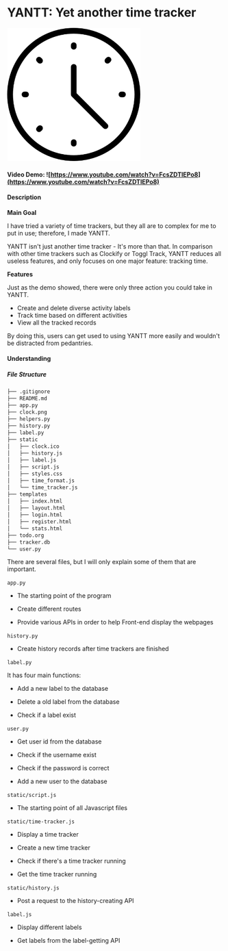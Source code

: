 # YANTT: Yet another time tracker

<img src="./clock.png" title="" alt="" width="311">

#### Video Demo: ![https://www.youtube.com/watch?v=FcsZDTlEPo8](https://www.youtube.com/watch?v=FcsZDTlEPo8)

#### Description

**Main Goal**

I have tried a variety of time trackers, but they all are to complex for me to put in use; therefore, I made YANTT.

YANTT isn't just another time tracker - It's more than that. 
In comparison with other time trackers such as Clockify or Toggl Track, YANTT reduces all useless features, and only focuses on one major feature: tracking time.

**Features**

Just as the demo showed, there were only three action you could take in YANTT.

- Create and delete diverse activity labels
- Track time based on different activities
- View all the tracked records

By doing this, users can get used to using YANTT more easily and wouldn't be distracted from pedantries.

#### Understanding

##### File Structure

```
├── .gitignore
├── README.md
├── app.py
├── clock.png
├── helpers.py
├── history.py
├── label.py
├── static
│   ├── clock.ico
│   ├── history.js
│   ├── label.js
│   ├── script.js
│   ├── styles.css
│   ├── time_format.js
│   └── time_tracker.js
├── templates
│   ├── index.html
│   ├── layout.html
│   ├── login.html
│   ├── register.html
│   └── stats.html
├── todo.org
├── tracker.db
└── user.py
```

There are several files, but I will only explain some of them that are important.

`app.py`

- The starting point of the program

- Create different routes

- Provide various APIs in order to help Front-end display the webpages

`history.py`

- Create history records after time trackers are finished

`label.py`

It has four main functions:

- Add a new label to the database

- Delete a old label from the database

- Check if a label exist

`user.py`

- Get user id from the database

- Check if the username exist

- Check if the password is correct

- Add a new user to the database

`static/script.js`

- The starting point of all Javascript files

`static/time-tracker.js`

- Display a time tracker

- Create a new time tracker

- Check if there's a time tracker running

- Get the time tracker running

`static/history.js`

- Post a request to the history-creating API

`label.js`

- Display different labels

- Get labels from the label-getting API
